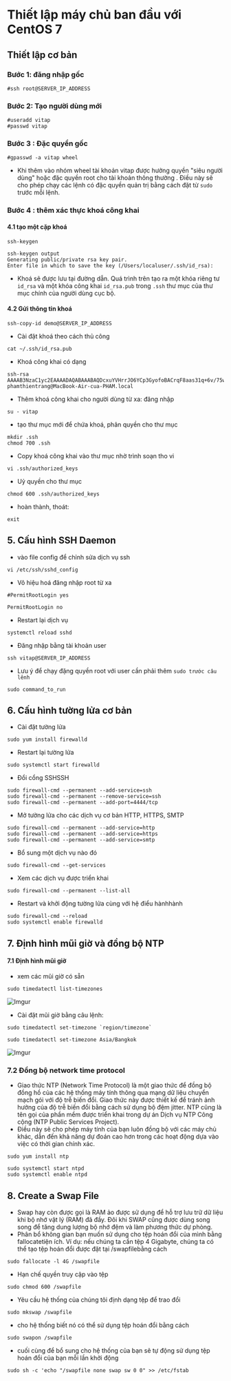 # Thiết lập máy chủ ban đầu với CentOS 7

## Thiết lập cơ bản
### Bước 1: đăng nhập gốc
```
#ssh root@SERVER_IP_ADDRESS
```
### Bước 2: Tạo người dùng mới
```
#useradd vitap
#passwd vitap
```
### Bước 3 : Đặc quyền gốc
```
#gpasswd -a vitap wheel
````
- Khi thêm vào nhóm wheel tài khoản vitap được hưởng  quyền "siêu người dùng" hoặc đặc quyền root cho tài khoản thông thường . Điều này sẽ cho phép chạy các lệnh có đặc quyền quản trị bằng cách đặt từ `sudo` trước mỗi lệnh.

### Bước 4 : thêm xác thực khoá công khai
#### 4.1 tạo một cặp khoá

```
ssh-keygen
```

```
ssh-keygen output
Generating public/private rsa key pair.
Enter file in which to save the key (/Users/localuser/.ssh/id_rsa):
```
- Khoá sẽ được lưu tại đường dẫn. Quá trình trên tạo ra một khóa riêng tư `id_rsa` và một khóa công khai `id_rsa.pub` trong `.ssh` thư mục của thư mục chính của người dùng cục bộ. 
#### 4.2 Gửi thông tin khoá
```
ssh-copy-id demo@SERVER_IP_ADDRESS
```
- Cài đặt khoá theo cách thủ công
```
cat ~/.ssh/id_rsa.pub 
```
  - Khoá công khai có dạng
```
ssh-rsa AAAAB3NzaC1yc2EAAAADAQABAAABAQDcxuYVHrrJO6YCp3GyofoBACrqF8aas31q+6v/75w5psvqlbpg2BlPTV2X7yhuT0DBaru5A9KaOcAG1CkvizPaVCeBPhEwXnyXHrghRd7XvaphT1uhbLtJoGsRia1tB5iD76/yXcLrwbFkBk1/hvN8WyNU56nwZO/oCuZaS964eW0A+ZtTEiOoTGqtNJP1UPpiQ8Ji7eAlZj9K9z3MGLICBXyCqtNKbON021z+95DshtDMKKa+b1Tp5WxYkDzhlHezabUFG9Rpv1OaOlw8puUOxWNakSy8xVfrBU8jKnuKFo+LXKHUdoCNv5K+U/Uz3hd9bGePtj/+VjaLr9PX01AJ phamthientrang@MacBook-Air-cua-PHAM.local

```
- Thêm khoá công khai cho người dùng từ xa: đăng nhập
```
su - vitap
```
- tạo thư mục mới để chứa khoá, phân quyền cho thư mục
```
mkdir .ssh
chmod 700 .ssh
```

- Copy khoá công khai vào thư mục nhờ trình soạn tho vi
```
vi .ssh/authorized_keys
```
- Uỷ quyền cho thư mục
```
chmod 600 .ssh/authorized_keys
```
- hoàn thành, thoát:
```
exit
```

## 5. Cấu hình SSH Daemon

- vào file config để chỉnh sửa dịch vụ ssh
```
vi /etc/ssh/sshd_config
```
- Vô hiệu hoá đăng nhập root từ xa
```
#PermitRootLogin yes
```
```
PermitRootLogin no
```
- Restart lại dịch vụ
```
systemctl reload sshd
```
- Đăng nhập bằng tài khoản user 
```
ssh vitap@SERVER_IP_ADDRESS
```
- Lưu ý để chạy đặng quyền root với user cần phải thêm `sudo trước câu lênh`
```
sudo command_to_run
```
## 6. Cấu hình tường lửa cơ bản
- Cài đặt tường lửa
```
sudo yum install firewalld
```
- Restart lại tường lửa
```
sudo systemctl start firewalld
```
- Đổi cổng SSHSSH
```
sudo firewall-cmd --permanent --add-service=ssh
sudo firewall-cmd --permanent --remove-service=ssh
sudo firewall-cmd --permanent --add-port=4444/tcp
```
- Mở tường lửa cho các dịch vụ cơ bản HTTP, HTTPS, SMTP
```
sudo firewall-cmd --permanent --add-service=http
sudo firewall-cmd --permanent --add-service=https
sudo firewall-cmd --permanent --add-service=smtp
```
- Bổ sung một dịch vụ nào đó
```
sudo firewall-cmd --get-services
```
- Xem các dịch vụ được triển khai
```
sudo firewall-cmd --permanent --list-all
```
- Restart và khởi động tường lửa cùng với hệ điểu hànhhành
```
sudo firewall-cmd --reload
sudo systemctl enable firewalld
```
## 7. Định hình mũi giờ và đồng bộ NTP
#### 7.1 Định hình mũi giờ
- xem các mũi giờ có sẵn
```
sudo timedatectl list-timezones
```

![Imgur](https://i.imgur.com/FnCoVV3.png)

- Cài đặt mũi giờ bằng câu lệnh:
```
sudo timedatectl set-timezone `region/timezone`
```
```
sudo timedatectl set-timezone Asia/Bangkok
```

![Imgur](https://i.imgur.com/rEwmFzY.png)

### 7.2 Đồng bộ network time protocol
- Giao thức NTP (Network Time Protocol) là một giao thức để đồng bộ đồng hồ của các hệ thống máy tính thông qua mạng dữ liệu chuyển mạch gói với độ trễ biến đổi. Giao thức này được thiết kế để tránh ảnh hưởng của độ trễ biến đổi bằng cách sử dụng bộ đệm jitter. NTP cũng là tên gọi của phần mềm được triển khai trong dự án Dịch vụ NTP Công cộng (NTP Public Services Project).
-  Điều này sẽ cho phép máy tính của bạn luôn đồng bộ với các máy chủ khác, dẫn đến khả năng dự đoán cao hơn trong các hoạt động dựa vào việc có thời gian chính xác.
```
sudo yum install ntp
```
```
sudo systemctl start ntpd
sudo systemctl enable ntpd
```
## 8. Create a Swap File
- Swap hay còn được gọi là RAM ảo được sử dụng để hỗ trợ lưu trữ dữ liệu khi bộ nhớ vật lý (RAM) đã đầy. Đôi khi SWAP cũng được dùng song song để tăng dung lượng bộ nhớ đệm và làm phương thức dự phòng.
- Phân bổ không gian bạn muốn sử dụng cho tệp hoán đổi của mình bằng fallocatetiện ích. Ví dụ: nếu chúng ta cần tệp 4 Gigabyte, chúng ta có thể tạo tệp hoán đổi được đặt tại /swapfilebằng cách 
```
sudo fallocate -l 4G /swapfile
```
- Hạn chế quyền truy cập vào tệp
```
sudo chmod 600 /swapfile
```
- Yêu cầu hệ thống của chúng tôi định dạng tệp để trao đổi
```
sudo mkswap /swapfile
```
- cho hệ thống biết nó có thể sử dụng tệp hoán đổi bằng cách
```
sudo swapon /swapfile
```
- cuối cùng để bổ sung cho hệ thống của bạn sẽ tự động sử dụng tệp hoán đổi của bạn mỗi lần khởi động
```
sudo sh -c 'echo "/swapfile none swap sw 0 0" >> /etc/fstab
```